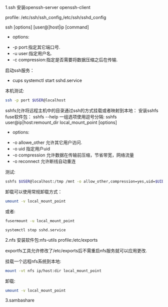 1.ssh
安装openssh-server openssh-client

profile:
/etc/ssh/ssh_config,/etc/ssh/sshd_config

ssh [options] [user@]host|ip [command]
+ options:
 * -p port:指定其它端口号.
 * -u user:指定用户名.
 * -c compression:指定是否需要将数据压缩之后在传输.

启动ssh服务：

 - cups
 systemctl start sshd.service

本机测试:
``` Bash
ssh -p port $USER@localhost 
```

sshfs允许将远程主机中的目录通过ssh的方式挂载或者映射到本地：
安装sshfs fuse软件包：
sshfs --help
一组选项使用逗号分隔:
sshfs user@ip|host:remount_dir local_mount_point [options]

+ options:
 * -o allowe_other 允许其它用户访问.
 * -o uid 指定用户uid
 * -o compression 允许数据在传输前压缩，节省带宽，网络流量
 * -o reconnect 允许断线自动重连

测试:

``` Bash
sshfs $USER@localhost:/tmp /mnt -o allow_other,compression=yes,uid=$UID
```

卸载可以使用常规卸载方式：
``` Bash
umount -v local_mount_point
```

或者:
``` Bash
fusermount -u local_mount_point
```


``` Bash
systemctl stop sshd.service
```


2.nfs
安装软件包:nfs-utils
profile:/etc/exports

exportfs工具允许修改了/etc/exports后不需重启nfs服务就可以应用更改.

挂载一个远程nfs系统到本地:
``` Bash
mount -vt nfs ip/host:dir local_mount_point
```

卸载:
``` Bash
umount -v local_mount_point
```

3.sambashare
